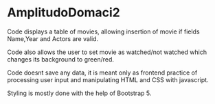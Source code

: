 # AmplitudoDomaci2
Code displays a table of movies, allowing insertion of movie if fields Name,Year and Actors are valid.

Code also allows the user to set movie as watched/not watched which changes its background to green/red.

Code doesnt save any data, it is meant only as frontend practice of processing user input and manipulating HTML and CSS with javascript.

Styling is mostly done with the help of Bootstrap 5.
